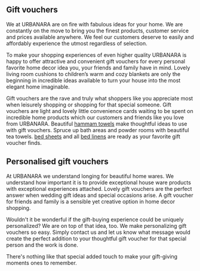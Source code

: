 ## Gift vouchers

We at URBANARA are on fire with fabulous ideas for your home. We are constantly on the move to bring you the finest products, customer service and prices available anywhere. We feel our customers deserve to easily and affordably experience the utmost regardless of selection. 

To make your shopping experiences of even higher quality URBANARA is happy to offer attractive and convenient gift vouchers for every personal favorite home decor idea you, your friends and family have in mind. Lovely living room cushions to children’s warm and cozy blankets are only the beginning in incredible ideas available to turn your house into the most elegant home imaginable. 

Gift vouchers are the rave and truly what shoppers like you appreciate most when leisurely shopping or shopping for that special someone. Gift vouchers are light and lovely little convenience cards waiting to be spent on incredible home products which our customers and friends like you love from URBANARA. Beautiful [hammam towels](https://www.urbanara.co.uk/towels/hammam-towels) make thoughtful ideas to use with gift vouchers. Spruce up bath areas and powder rooms with beautiful tea towels. [bed sheets](https://www.urbanara.co.uk/towels/hammam-towels) and all [bed linens](https://www.urbanara.co.uk/bed-linen) are ready as your favorite gift voucher finds. 

## Personalised gift vouchers

At URBANARA we understand longing for beautiful home wares. We understand how important it is to provide exceptional house ware products with exceptional experiences attached. Lovely gift vouchers are the perfect answer when wedding gift ideas and special occasions arise. A gift voucher for friends and family is a sensible yet creative option in home decor shopping. 

Wouldn't it be wonderful if the gift-buying experience could be uniquely personalized? We are on top of that idea, too. We make personalizing gift vouchers so easy. Simply contact us and let us know what message would create the perfect addition to your thoughtful gift voucher for that special person and the work is done.

There's nothing like that special added touch to make your gift-giving moments ones to remember.
